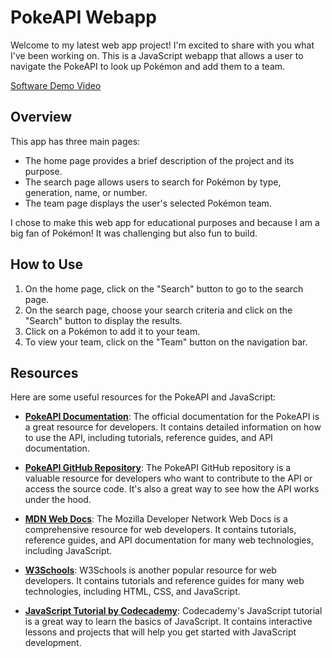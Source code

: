 # PokeAPI Webapp

Welcome to my latest web app project! I'm excited to share with you what I've been working on. This is a JavaScript webapp that allows a user to navigate the PokeAPI to look up Pokémon and add them to a team.

[Software Demo Video](https://drive.google.com/file/d/1tGcHJTNvnpmNc-9fruvO72v9t44xT009/view?usp=sharing)

## Overview

This app has three main pages:

- The home page provides a brief description of the project and its purpose.
- The search page allows users to search for Pokémon by type, generation, name, or number.
- The team page displays the user's selected Pokémon team.

I chose to make this web app for educational purposes and because I am a big fan of Pokémon! It was challenging but also fun to build.

## How to Use

1. On the home page, click on the "Search" button to go to the search page.
2. On the search page, choose your search criteria and click on the "Search" button to display the results.
3. Click on a Pokémon to add it to your team.
4. To view your team, click on the "Team" button on the navigation bar.

## Resources

Here are some useful resources for the PokeAPI and JavaScript:

- **[PokeAPI Documentation](https://pokeapi.co/docs/v2)**: The official documentation for the PokeAPI is a great resource for developers. It contains detailed information on how to use the API, including tutorials, reference guides, and API documentation.

- **[PokeAPI GitHub Repository](https://github.com/PokeAPI/pokeapi)**: The PokeAPI GitHub repository is a valuable resource for developers who want to contribute to the API or access the source code. It's also a great way to see how the API works under the hood.

- **[MDN Web Docs](https://developer.mozilla.org/en-US/)**: The Mozilla Developer Network Web Docs is a comprehensive resource for web developers. It contains tutorials, reference guides, and API documentation for many web technologies, including JavaScript.

- **[W3Schools](https://www.w3schools.com/)**: W3Schools is another popular resource for web developers. It contains tutorials and reference guides for many web technologies, including HTML, CSS, and JavaScript.

- **[JavaScript Tutorial by Codecademy](https://www.codecademy.com/learn/introduction-to-javascript)**: Codecademy's JavaScript tutorial is a great way to learn the basics of JavaScript. It contains interactive lessons and projects that will help you get started with JavaScript development.
